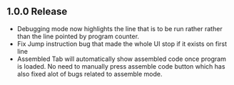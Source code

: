 ## 1.0.0 Release

- Debugging mode now highlights the line that is to be run rather rather than the line pointed by program counter.
- Fix Jump instruction bug that made the whole UI stop if it exists on first line 
- Assembled Tab will automatically show assembled code once program is loaded. No need to manually press assemble code button which has also fixed alot of bugs related to assemble mode.



